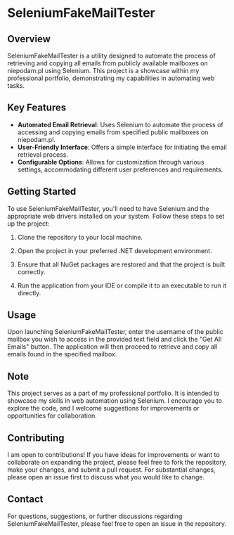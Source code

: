 # SeleniumFakeMailTester

## Overview
SeleniumFakeMailTester is a utility designed to automate the process of retrieving and copying all emails from publicly available mailboxes on niepodam.pl using Selenium. This project is a showcase within my professional portfolio, demonstrating my capabilities in automating web tasks.

## Key Features

- **Automated Email Retrieval**: Uses Selenium to automate the process of accessing and copying emails from specified public mailboxes on niepodam.pl.
- **User-Friendly Interface**: Offers a simple interface for initiating the email retrieval process.
- **Configurable Options**: Allows for customization through various settings, accommodating different user preferences and requirements.

## Getting Started

To use SeleniumFakeMailTester, you'll need to have Selenium and the appropriate web drivers installed on your system. Follow these steps to set up the project:

1. Clone the repository to your local machine.

2. Open the project in your preferred .NET development environment.
3. Ensure that all NuGet packages are restored and that the project is built correctly.
4. Run the application from your IDE or compile it to an executable to run it directly.

## Usage

Upon launching SeleniumFakeMailTester, enter the username of the public mailbox you wish to access in the provided text field and click the "Get All Emails" button. The application will then proceed to retrieve and copy all emails found in the specified mailbox.

## Note

This project serves as a part of my professional portfolio. It is intended to showcase my skills in web automation using Selenium. I encourage you to explore the code, and I welcome suggestions for improvements or opportunities for collaboration.

## Contributing

I am open to contributions! If you have ideas for improvements or want to collaborate on expanding the project, please feel free to fork the repository, make your changes, and submit a pull request. For substantial changes, please open an issue first to discuss what you would like to change.

## Contact

For questions, suggestions, or further discussions regarding SeleniumFakeMailTester, please feel free to open an issue in the repository.

